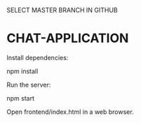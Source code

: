 SELECT MASTER BRANCH IN GITHUB

# CHAT-APPLICATION

Install dependencies:

npm install

Run the server:

npm start

Open frontend/index.html in a web browser.

